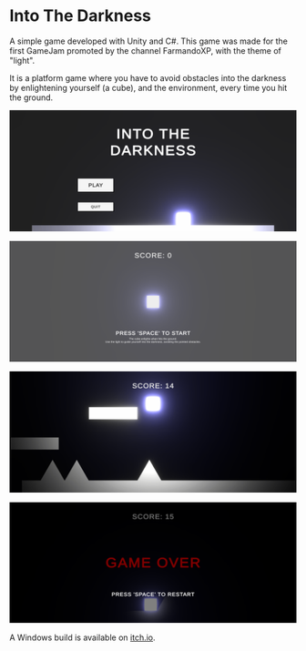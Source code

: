 # Into The Darkness

A simple game developed with Unity and C#. This game was made for the first GameJam promoted by the channel FarmandoXP, with the theme of "light".

It is a platform game where you have to avoid obstacles into the darkness by enlightening yourself (a cube), and the environment, every time you hit the ground.

![Menu Screem](./Assets/Screenshots/menu_screen.png)

![Tutorial Screen](./Assets/Screenshots/tutorial_screen.png)

![Playing Screen](./Assets/Screenshots/playing_screen.png)

![Game Over Screen](./Assets/Screenshots/game_over_screen.png)

A Windows build is available on [itch.io](https://zille.itch.io/into-the-darkness).
